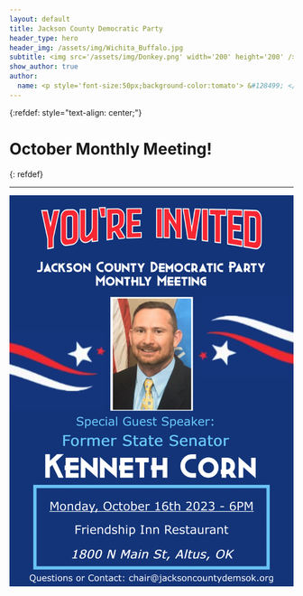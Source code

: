 ```yaml
---
layout: default
title: Jackson County Democratic Party
header_type: hero
header_img: /assets/img/Wichita_Buffalo.jpg
subtitle: <img src='/assets/img/Donkey.png' width='200' height='200' /> <br />Southwest Oklahoma's oldest political party & the youngest in spirit 
show_author: true
author:
  name: <p style='font-size:50px;background-color:tomato'> &#128499; </p> If you haven't already, <a href='https://okvoterportal.okelections.us/'>Register to VOTE!</a> <br /> (Apply Online!) <br /> <br /> Then always make a <br /><a href='https://oklahoma.gov/elections/voters/voting-101.html'>Plan to vote </a>
---
```

{:refdef: style="text-align: center;"}
# October Monthly Meeting!
{: refdef}
***
![My image Name](/assets/img/announce/OctMeeting.png)
